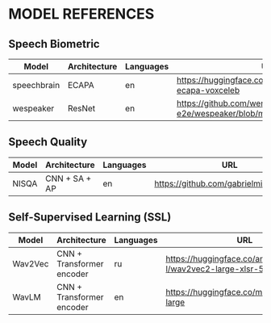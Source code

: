 # MODEL REFERENCES

## Speech Biometric
| Model       | Architecture | Languages | URL                                                                   |
|-------------|--------------|-----------|-----------------------------------------------------------------------|
| speechbrain | ECAPA        | en        | https://huggingface.co/speechbrain/spkrec-ecapa-voxceleb              |
| wespeaker   | ResNet       | en        | https://github.com/wenet-e2e/wespeaker/blob/master/docs/pretrained.md |

## Speech Quality
| Model   | Architecture  | Languages | URL                                                                   |
|---------|---------------|-----------|-----------------------------------------------------------------------|
| NISQA | CNN + SA + AP | en        | https://github.com/gabrielmittag/NISQA              |

## Self-Supervised Learning (SSL)
| Model   | Architecture              | Languages | URL                                                                   |
|---------|---------------------------|-----------|-----------------------------------------------------------------------|
| Wav2Vec | CNN + Transformer encoder | ru        | https://huggingface.co/anton-l/wav2vec2-large-xlsr-53-russian              |
| WavLM   | CNN + Transformer encoder | en        | https://huggingface.co/microsoft/wavlm-large |
